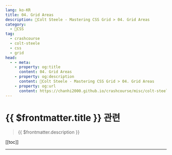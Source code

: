 ```yaml
---
lang: ko-KR
title: 04. Grid Areas
description: 🎨Colt Steele - Mastering CSS Grid > 04. Grid Areas
category:
  - 🎨CSS
tag: 
  - crashcourse
  - colt-steele
  - css
  - grid
head:
  - - meta:
    - property: og:title
      content: 04. Grid Areas
    - property: og:description
      content: 🎨Colt Steele - Mastering CSS Grid > 04. Grid Areas
    - property: og:url
      content: https://chanhi2000.github.io/crashcourse/misc/colt-steele-mastering-css-grid/04-grid-areas.html
---
```


# {{ $frontmatter.title }} 관련

> {{ $frontmatter.description }}

[[toc]]

---

<TagLinks />